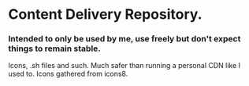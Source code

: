 # Content Delivery Repository.
### Intended to only be used by me, use freely but don't expect things to remain stable.

Icons, .sh files and such. Much safer than running a personal CDN like I used to.
Icons gathered from icons8. 
